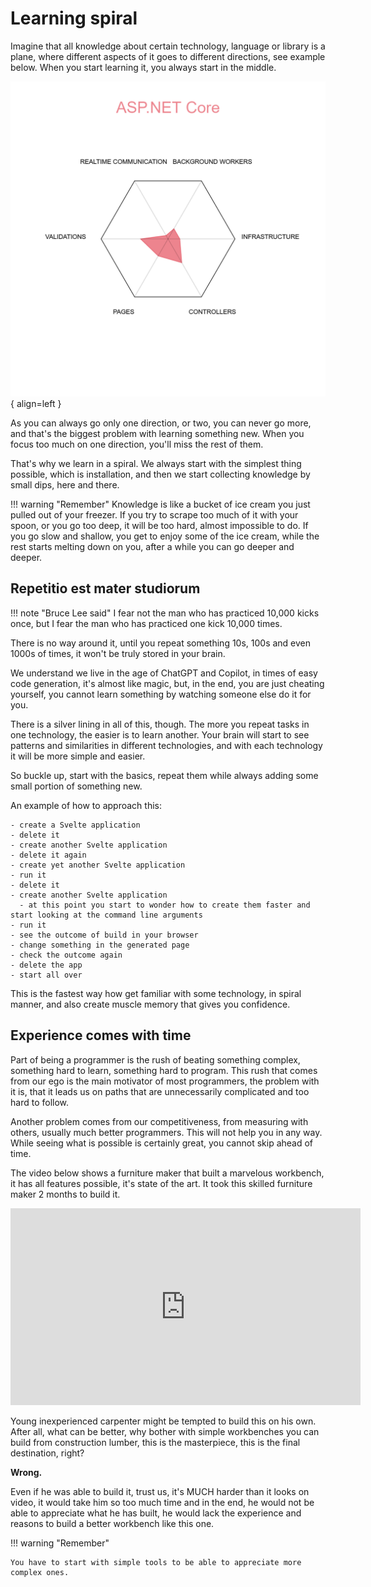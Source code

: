 # Learning spiral

Imagine that all knowledge about certain technology, language or library is a plane, where different aspects of it goes to different directions, see example below. When you start learning it, you always start in the middle.

![ASP.NET Core - Example of your knowledge about it](../assets/images/aspnet_core_star_diagram.png){ align=left }

As you can always go only one direction, or two, you can never go more, and that's the biggest problem with learning something new. When you focus too much on one direction, you'll miss the rest of them.

That's why we learn in a spiral. We always start with the simplest thing possible, which is installation, and then we start collecting knowledge by small dips, here and there.

!!! warning "Remember"
    Knowledge is like a bucket of ice cream you just pulled out of your freezer. If you try to scrape too much of it with your spoon, or you go too deep, it will be too hard, almost impossible to do. If you go slow and shallow, you get to enjoy some of the ice cream, while the rest starts melting down on you, after a while you can go deeper and deeper.

## Repetitio est mater studiorum

!!! note "Bruce Lee said" 
    I fear not the man who has practiced 10,000 kicks once, but I fear the man who has practiced one kick 10,000 times.

There is no way around it, until you repeat something 10s, 100s and even 1000s of times, it won't be truly stored in your brain.

We understand we live in the age of ChatGPT and Copilot, in times of easy code generation, it's almost like magic, but, in the end, you are just cheating yourself, you cannot learn something by watching someone else do it for you.

There is a silver lining in all of this, though. The more you repeat tasks in one technology, the easier is to learn another. Your brain will start to see patterns and similarities in different technologies, and with each technology it will be more simple and easier.

So buckle up, start with the basics, repeat them while always adding some small portion of something new.

An example of how to approach this:

    - create a Svelte application
    - delete it
    - create another Svelte application
    - delete it again
    - create yet another Svelte application
    - run it
    - delete it
    - create another Svelte application
      - at this point you start to wonder how to create them faster and start looking at the command line arguments
    - run it
    - see the outcome of build in your browser
    - change something in the generated page
    - check the outcome again
    - delete the app
    - start all over


This is the fastest way how get familiar with some technology, in spiral manner, and also create muscle memory that gives you confidence.


## Experience comes with time

Part of being a programmer is the rush of beating something complex, something hard to learn, something hard to program. This rush that comes from our ego is the main motivator of most programmers, the problem with it is, that it leads us on paths that are unnecessarily complicated and too hard to follow.

Another problem comes from our competitiveness, from measuring with others, usually much better programmers. This will not help you in any way. While seeing what is possible is certainly great, you cannot skip ahead of time.


The video below shows a furniture maker that built a marvelous workbench, it has all features possible, it's state of the art. It took this skilled furniture maker 2 months to build it. 

<iframe width="560" height="315" src="https://www.youtube.com/embed/pvVrVdqA9OE?si=HVc9nPo98_LTJj9N" title="YouTube video player" frameborder="0" allow="accelerometer; autoplay; clipboard-write; encrypted-media; gyroscope; picture-in-picture; web-share" allowfullscreen></iframe>

Young inexperienced carpenter might be tempted to build this on his own. After all, what can be better, why bother with simple workbenches you can build from construction lumber, this is the masterpiece, this is the final destination, right? 

__Wrong.__

Even if he was able to build it, trust us, it's MUCH harder than it looks on video, it would take him so too much time and in the end, he would not be able to appreciate what he has built, he would lack the experience and reasons to build a better workbench like this one.


!!! warning "Remember"
    
    You have to start with simple tools to be able to appreciate more complex ones.
